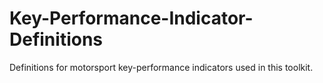 # Key-Performance-Indicator-Definitions

Definitions for motorsport key-performance indicators used in this toolkit.
